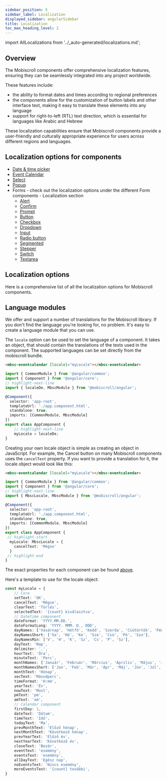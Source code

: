 ```yaml
---
sidebar_position: 5
sidebar_label: Localization
displayed_sidebar: angularSidebar
title: Localization
toc_max_heading_level: 2
---
```


import AllLocalizations from '../_auto-generated/localizations.md';

## Overview

The Mobiscroll components offer comprehensive localization features, ensuring they can be seamlessly integrated into any project worldwide.

These features include:
- the ability to format dates and times according to regional preferences
- the components allow for the customization of button labels and other interface text, making it easy to translate these elements into any language
- support for right-to-left (RTL) text direction, which is essential for languages like Arabic and Hebrew

These localization capabilities ensure that Mobiscroll components provide a user-friendly and culturally appropriate experience for users across different regions and languages.

## Localization options for components

- [Date & time picker](/angular/datepicker/api#localization)
- [Event Calendar](/angular/eventcalendar/api#localization)
- [Select](/angular/select/api#localization)
- [Popup](/angular/popup/api#localization)
- Forms - check out the localization options under the different Form components - Localization section
  - [Alert](/angular/notifications/alert#localization)
  - [Confirm](/angular/notifications/confirm#localization)
  - [Prompt](/angular/notifications/prompt#localization)
  - [Button](/angular/forms/button#localization)
  - [Checkbox](/angular/forms/checkbox#localization)
  - [Dropdown](/angular/forms/dropdown#localization)
  - [Input](/angular/forms/input#localization)
  - [Radio button](/angular/forms/radio#localization)
  - [Segmented](/angular/forms/segmented#localization)
  - [Stepper](/angular/forms/stepper#localization)
  - [Switch](/angular/forms/switch#localization)
  - [Textarea](/angular/forms/textarea#localization)

## Localization options

Here is a comprehensive list of all the localization options for Mobiscroll components.

<div className="option-list">

<AllLocalizations />

</div>

## Language modules

We offer and support a number of translations for the Mobiscroll library. If you don't find the language you're looking for, no problem. It's easy to create a language module that you can use.

The `locale` option can be used to set the language of a component. It takes an object, that should contain the translations of the texts used in the component. The supported languages can be set directly from the mobiscroll bundle.

```html title='Locale option usage'
<mbsc-eventcalendar [locale]="myLocale"></mbsc-eventcalendar>
```
```ts
import { CommonModule } from '@angular/common';
import { Component } from '@angular/core';
// highlight-next-line
import { localeDe, MbscModule } from '@mobiscroll/angular';

@Component({
  selector: 'app-root',
  templateUrl: './app.component.html',
  standalone: true,
  imports: [CommonModule, MbscModule]
})
export class AppComponent {
    // highlight-next-line
    myLocale = localeDe;
}
```

Creating your own locale object is simple as creating an object in JavaScript. For example, the Cancel button on many Mobiscroll components uses the `cancelText` property. If you want to provide a translation for it, the locale object would look like this:

```html title='Creating a locale object'
<mbsc-eventcalendar [locale]="myLocale"></mbsc-eventcalendar>
```
```ts
import { CommonModule } from '@angular/common';
import { Component } from '@angular/core';
// highlight-next-line
import { MbscLocale, MbscModule } from '@mobiscroll/angular';

@Component({
  selector: 'app-root',
  templateUrl: './app.component.html',
  standalone: true,
  imports: [CommonModule, MbscModule]
})
export class AppComponent {
 // highlight-start
  myLocale: MbscLocale = {
    cancelText: 'Mégse'
  }
 // highlight-end
}
```

The exact properties for each component can be found [above](#localization-options-for-components).

Here's a template to use for the locale object:

```ts title='Template'
const myLocale = {
    // Core
    setText: 'OK',
    cancelText: 'Mégse',
    clearText: 'Törlés',
    selectedText: '{count} kiválasztva',
    // Datetime component
    dateFormat: 'YYYY.MM.DD.',
    dateFormatLong: 'YYYY. MMM. D., DDD',
    dayNames: ['Vasárnap', 'Hétfő', 'Kedd', 'Szerda', 'Csütörtök', 'Péntek', 'Szombat'],
    dayNamesShort: ['Va', 'Hé', 'Ke', 'Sze', 'Csü', 'Pé', 'Szo'],
    dayNamesMin: ['V', 'H', 'K', 'Sz', 'Cs', 'P', 'Sz'],
    dayText: 'Nap',
    delimiter: '.',
    hourText: 'Óra',
    minuteText: 'Perc',
    monthNames: ['Január', 'Február', 'Március', 'Április', 'Május', 'Június', 'Július', 'Augusztus', 'Szeptember', 'Október', 'November', 'December'],
    monthNamesShort: ['Jan', 'Feb', 'Már', 'Ápr', 'Máj', 'Jún', 'Júl', 'Aug', 'Szep', 'Okt', 'Nov', 'Dec'],
    monthText: 'Hónap',
    secText: 'Másodperc',
    timeFormat: 'H:mm',
    yearText: 'Év',
    nowText: 'Most',
    pmText: 'pm',
    amText: 'am',
    // Calendar component
    firstDay: 1,
    dateText: 'Dátum',
    timeText: 'Idő',
    todayText: 'Ma',
    prevMonthText: 'Előző hónap',
    nextMonthText: 'Következő hónap',
    prevYearText: 'Előző év',
    nextYearText: 'Következő év',
    closeText: 'Bezár',
    eventText: 'esemény',
    eventsText: 'esemény',
    allDayText: 'Egész nap',
    noEventsText: 'Nincs esemény',
    moreEventsText: '{count} további',
}
```